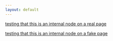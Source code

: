 ```yaml
---
layout: default
---
```


[testing that this is an internal node on a real page](./page2-real)

[testing that this is an internal node on a fake page](./page2-fake)
